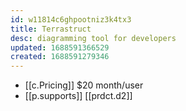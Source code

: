 ```yaml
---
id: w11814c6ghpootniz3k4tx3
title: Terrastruct
desc: diagramming tool for developers
updated: 1688591366529
created: 1688591279346
---
```


- [[c.Pricing]] $20 month/user
- [[p.supports]] [[prdct.d2]]
